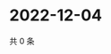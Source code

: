 # 2022-12-04

共 0 条

<!-- BEGIN WEIBO -->
<!-- 最后更新时间 Sun Dec 04 2022 01:11:55 GMT+0800 (China Standard Time) -->

<!-- END WEIBO -->
